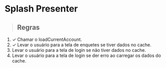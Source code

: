 # Splash Presenter

> ## Regras
1. ✓ Chamar o loadCurrentAccount.
2. ✓ Levar o usuário para a tela de enquetes se tiver dados no cache.
3. Levar o usuário para a tela de login se não tiver dados no cache.
3. Levar o usuário para a tela de login se der erro ao carregar os dados do cache.
